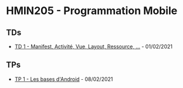 # HMIN205 - Programmation Mobile

## **TDs**
* [TD 1 - Manifest, Activité, Vue, Layout, Ressource, ...](https://github.com/damdcn/HMIN205/tree/main/TD1) - 01/02/2021

## **TPs**
* [TP 1 - Les bases d'Android](https://github.com/damdcn/HMIN205/tree/main/TP1) - 08/02/2021